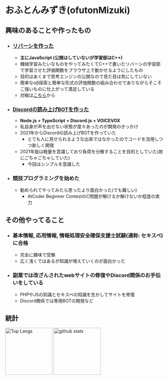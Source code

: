 # おふとんみずき(ofutonMizuki)

## 興味のあることや作ったもの
- ### [リバーシを作った](https://github.com/ofutonMizuki/Reversi)
  - **主にJavaScript (公開はしていないが学習部はC++)**
  - 機械学習みたいなものをやってみたくてC++で書いたリバーシの学習部で学習させた評価関数をブラウザ上で動かせるようにしたもの
  - 目的はあくまで思考エンジンの公開なので見た目は気にしていない
  - 簡単なαβ探索と簡単な形式の評価関数の組み合わせでありながらそこそこ強いものに仕上がって満足している
  - 対戦は[こちら](https://ofutonmizuki.github.io/Reversi/src/)から
  
- ### [Discordの読み上げBOTを作った](https://github.com/ofutonMizuki/HakomiSan-DiscordTTSBOT)
  - **Node.js + TypeScript + Discord.js + VOICEVOX**
  - 私自身が声を出せない状態が度々あったのが開発のきっかけ
  - 2021年からDiscordの読み上げBOTを作っていた
    - とても人に見せられるような出来ではなかったのでコードを流用しつつ新しく開発
  - 2021年版は軽量を意識しており負荷を分散することを目的としていた(故にごちゃごちゃしていた)
    - 今回はシンプルを意識した
    
- ### 競技プログラミングを始めた
  - 勧められてやってみたら思ったより面白かった(でも難しい)
    - AtCoder Beginner ContestのC問題が解けるか解けないか程度の実力
   
## その他やってること
- ### 基本情報, 応用情報, 情報処理安全確保支援士試験(通称: セキスペ)に合格
  - 完全に趣味で受験
  - 広く浅くではあるが知識が増えていくのが面白かった
  
- ### 副業では改ざんされたwebサイトの修復やDiscord関係のお手伝いをしている
  - PHPやJSの知識とセキスペの知識を生かしてサイトを修復
  - Discord関係では専用BOTの開発など

## 統計
<p align="left"> 
  <img alt="Top Langs" height="150px" src="https://github-readme-stats.vercel.app/api/top-langs/?username=ofutonMizuki&layout=compact&show_icons=true" />
  <img alt="github stats" height="150px" src="https://github-readme-stats.vercel.app/api?username=ofutonMizuki&show_icons=ture" />
</p>
